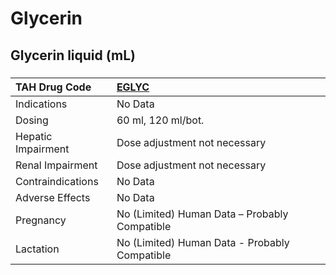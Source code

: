 # Glycerin

## Glycerin liquid (mL)

##### 

| TAH Drug Code      | [EGLYC](https://www.tahsda.org.tw/drugs/hissearch.php?drug_code=EGLYC)   |
|:-------------------|:-------------------------------------------------------------------------|
| Indications        | No Data                                                                  |
| Dosing             | 60 ml, 120 ml/bot.                                                       |
| Hepatic Impairment | Dose adjustment not necessary                                            |
| Renal Impairment   | Dose adjustment not necessary                                            |
| Contraindications  | No Data                                                                  |
| Adverse Effects    | No Data                                                                  |
| Pregnancy          | No (Limited) Human Data – Probably Compatible                            |
| Lactation          | No (Limited) Human Data - Probably Compatible                            |

